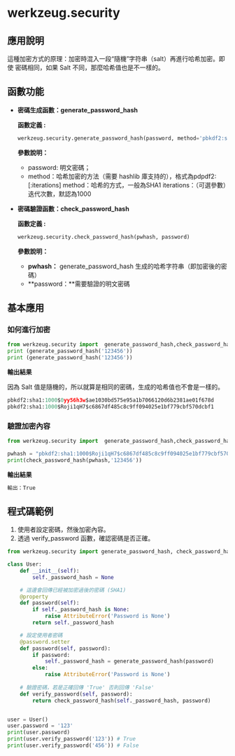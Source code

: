 # werkzeug.security

## 應用說明 

這種加密方式的原理：加密時混入一段“隨機”字符串（salt）再進行哈希加密。即使
密碼相同，如果 Salt 不同，那麼哈希值也是不一樣的。



## 函數功能 

- **密碼生成函數：generate_password_hash**

  **函數定義 :**

  ~~~python
  werkzeug.security.generate_password_hash(password, method='pbkdf2:sha1', salt_length=8)
  ~~~

  **參數說明：**

  - password: 明文密碼；
  - method：哈希加密的方法（需要 hashlib 庫支持的），格式為pdpdf2:[:iterations]
    method：哈希的方式，一般為SHA1
    iterations：（可選參數）迭代次數，默認為1000

  

- **密碼驗證函數：check_password_hash**

  **函數定義 :**

  ~~~python
  werkzeug.security.check_password_hash(pwhash, password)
  ~~~

  **參數說明：**

  - **pwhash：** generate_password_hash 生成的哈希字符串（即加密後的密碼）
  - **password：**需要驗證的明文密碼



## 基本應用

### 如何進行加密

~~~python
from werkzeug.security import  generate_password_hash,check_password_hash
print (generate_password_hash('123456'))
print (generate_password_hash('123456'))
~~~

**輸出結果**

因為 Salt 值是隨機的，所以就算是相同的密碼，生成的哈希值也不會是一樣的。

~~~python
pbkdf2:sha1:1000$0yy56h3w$ae1030bd575e95a1b7066120d6b2381ae01f678d
pbkdf2:sha1:1000$Roji1qH7$c6867df485c8c9ff094025e1bf779cbf570dcbf1
~~~

### 驗證加密內容

~~~python
from werkzeug.security import  generate_password_hash,check_password_hash

pwhash = "pbkdf2:sha1:1000$Roji1qH7$c6867df485c8c9ff094025e1bf779cbf570dcbf1"
print(check_password_hash(pwhash,'123456'))
~~~

**輸出結果**

~~~python
輸出：True
~~~



## 程式碼範例

1. 使用者設定密碼，然後加密內容。
2. 透過 verify_password 函數，確認密碼是否正確。

~~~python
from werkzeug.security import generate_password_hash, check_password_hash

class User:
    def __init__(self):
        self._password_hash = None

    # 這邊會回傳已經被加密過後的密碼 (SHA1)
    @property
    def password(self):
        if self._password_hash is None:
            raise AttributeError('Password is None')
        return self._password_hash

    # 設定使用者密碼
    @password.setter
    def password(self, password):
        if password:
            self._password_hash = generate_password_hash(password)
        else:
            raise AttributeError('Password is None')
	
    # 驗證密碼，若是正確回傳 'True' 否則回傳 'False'
    def verify_password(self, password):
        return check_password_hash(self._password_hash, password)


user = User()
user.password = '123'
print(user.password)
print(user.verify_password('123')) # True
print(user.verify_password('456')) # False
~~~

